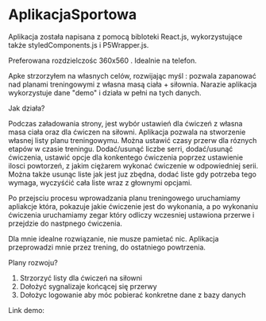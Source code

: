 # AplikacjaSportowa

Aplikacja została napisana z pomocą bibloteki React.js, wykorzystujące także styledComponents.js i P5Wrapper.js.

Preferowana rozdzielczośc 360x560 . Idealnie na telefon.

Apke strzorzyłem na własnych celów, rozwijając myśl :  pozwala zapanować nad planami treningowymi z własna masą ciała + siłownia.
Narazie aplikacja wykorzystuje dane "demo" i działa w pełni na tych danych.

Jak działa?

Podczas załadowania strony, jest wybór ustawień dla ćwiczeń z własna masa ciała oraz dla ćwiczen na siłowni. Aplikacja pozwala
na stworzenie własnej listy planu treningowymu. Można ustawić czasy przerw dla róznych etapów w czasie treningu. Dodać/usunąć
liczbe serri, dodać/usunąć ćwiczenia, ustawić opcje dla konkentego ćwiczenia poprzez ustawienie ilosci powtorzeń, z jakim ciężarem
wykonać ćwiczenie w odpowiedniej serii. Można także usunąc liste jak jest juz zbędna, dodać liste gdy potrzeba tego wymaga, wyczyśćić 
cała liste wraz z głownymi opcjami. 

Po przejsciu procesu wprowadzania planu treningowego uruchamiamy apliakcje która, pokazuje jakie ćwiczenie jest do wykonania, a po
wykonaniu ćwiczenia uruchamiamy zegar który odliczy wczesniej ustawiona przerwe i przejdzie do nastpnego ćwiczenia.

Dla mnie idealne rozwiązanie, nie musze pamietać nic. Aplikacja przeprowadzi mnie przez trening, do ostatniego powtrzenia.


Plany rozwoju?
1. Strzorzyć listy dla ćwiczeń na siłowni
2. Dołożyć sygnalizaje końcącej się przerwy
3. Dołożyc logowanie aby móc pobierać konkretne dane z bazy danych

Link demo:

